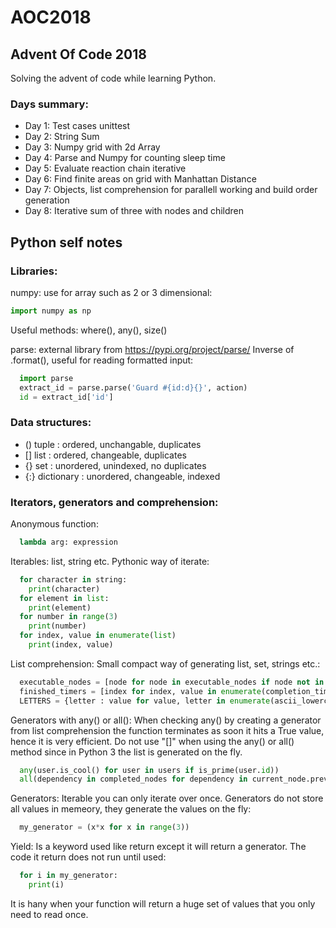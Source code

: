 # AOC2018
## Advent Of Code 2018

Solving the advent of code while learning Python. 

### Days summary:

* Day 1: Test cases unittest
* Day 2: String Sum
* Day 3: Numpy grid with 2d Array
* Day 4: Parse and Numpy for counting sleep time
* Day 5: Evaluate reaction chain iterative
* Day 6: Find finite areas on grid with Manhattan Distance
* Day 7: Objects, list comprehension for parallell working and build order generation
* Day 8: Iterative sum of three with nodes and children

## Python self notes

### Libraries:
numpy: use for array such as 2 or 3 dimensional:
```python
import numpy as np
```
Useful methods: where(), any(), size()

parse: external library from https://pypi.org/project/parse/ 
Inverse of .format(), useful for reading formatted input:

```python
  import parse
  extract_id = parse.parse('Guard #{id:d}{}', action)
  id = extract_id['id']
```
### Data structures:
* () tuple : ordered, unchangable, duplicates
* [] list : ordered, changeable, duplicates
* {} set : unordered, unindexed, no duplicates
* {:} dictionary : unordered, changeable, indexed

### Iterators, generators and comprehension:
Anonymous function:
```python
  lambda arg: expression
```

Iterables:
list, string etc. Pythonic way of iterate: 
```python
  for character in string:
    print(character)
  for element in list:
    print(element)
  for number in range(3)
    print(number)
  for index, value in enumerate(list)
    print(index, value)
```

List comprehension:
Small compact way of generating list, set, strings etc.: 
```python
  executable_nodes = [node for node in executable_nodes if node not in in_progress]
  finished_timers = [index for index, value in enumerate(completion_timers) if value == time]
  LETTERS = {letter : value for value, letter in enumerate(ascii_lowercase, start=1)}
```

Generators with any() or all():
When checking any() by creating a generator from list comprehension the function terminates as soon it hits a True value, hence it is very efficient. Do not use "[]" when using the any() or all() method since in Python 3 the list is generated on the fly.
```python
  any(user.is_cool() for user in users if is_prime(user.id))
  all(dependency in completed_nodes for dependency in current_node.prev_dependencies)
```

Generators:
Iterable you can only iterate over once. Generators do not store all values in memeory, they generate the values on the fly:
```python
  my_generator = (x*x for x in range(3))
```

Yield:
Is a keyword used like return except it will return a generator. The code it return does not run until used:
```python
  for i in my_generator:
    print(i)
```
It is hany when your function will return a huge set of values that you only need to read once.
